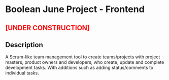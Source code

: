 # Boolean June Project - Frontend
## <span style="color:red">[UNDER CONSTRUCTION]</span>
## Description
A Scrum-like team management tool to create teams/projects with project masters, product owners and developers, who create, update and complete development tasks. With additions such as adding status/comments to individual tasks.